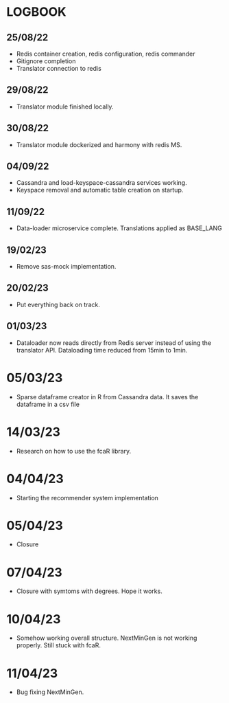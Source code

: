 # LOGBOOK

## 25/08/22

- Redis container creation, redis configuration, redis commander
- Gitignore completion
- Translator connection to redis

## 29/08/22

- Translator module finished locally.

## 30/08/22

- Translator module dockerized and harmony with redis MS.

## 04/09/22

- Cassandra and load-keyspace-cassandra services working.
- Keyspace removal and automatic table creation on startup.

## 11/09/22

- Data-loader microservice complete. Translations applied as BASE_LANG

## 19/02/23

- Remove sas-mock implementation.

## 20/02/23

- Put everything back on track.

## 01/03/23

- Dataloader now reads directly from Redis server instead of using the translator API. Dataloading time reduced from 15min to 1min.

# 05/03/23

- Sparse dataframe creator in R from Cassandra data. It saves the dataframe in a csv file

# 14/03/23

- Research on how to use the fcaR library.

# 04/04/23

- Starting the recommender system implementation
  
# 05/04/23

- Closure

# 07/04/23

- Closure with symtoms with degrees. Hope it works.

# 10/04/23

- Somehow working overall structure. NextMinGen is not working properly. Still stuck with fcaR.

# 11/04/23

- Bug fixing NextMinGen.